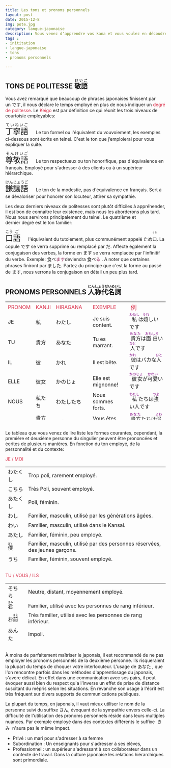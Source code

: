 ```yaml
---
title: Les tons et pronoms personnels
layout: post
date: 2015-12-8
img: pote.jpg
category: langue-japonaise
description: Vous venez d'apprendre vos kana et vous voulez en découdre. Pas de problème, c'est ici que ça se passe
tags :
- inititation
- langue-japonaise
- tons
- pronoms personnels

---
```




## TONS DE POLITESSE <ruby><rb>敬語</rb><rt>けいご</rt></ruby>

<span>Vous avez remarqué que beaucoup de phrases japonaises finissent par un です, il nous déclare le temps employé en plus de nous indiquer un</span> <span style="color: #da314b;">degré de politesse</span><span>. Le</span> <span style="color: #da314b;">Keigo</span> <span>est par définition ce qui réunit les trois niveaux de courtoisie employables:</span>  

<span style="font-size: 18pt;"><ruby><rb>丁寧語</rb><rt>ていねいご</rt></ruby>　</span><span>Le ton formel ou l'équivalent du vouvoiement, les exemples ci-dessous sont écrits en teinei. C'est le ton que j’emploierai pour vous expliquer la suite.</span>  

<span style="font-size: 18pt;"><ruby><rb>尊敬語</rb><rt>そんけいご</rt></ruby>　</span><span>Le ton respectueux ou ton honorifique, pas d'équivalence en français. Employé pour s'adresser à des clients ou à un supérieur hiérarchique.</span>  

<span style="font-size: 18pt;"><ruby><rb>謙譲語</rb><rt>けんじょうご</rt></ruby>　</span><span>Le ton de la modestie, pas d'équivalence en français. Sert à se dévaloriser pour honorer son locuteur, attirer sa sympathie.</span>  

<span>Les deux derniers niveaux de politesses sont plutôt difficiles à appréhender, il est bon de connaitre leur existence, mais nous les aborderons plus tard. Nous nous servirons principalement du teinei. Le quatrième et dernier degré est le ton familier:</span>  

<span style="font-size: 18pt;"><ruby><rb><ruby><rb>口</rb><rt>こう</rt></ruby><ruby><rb>語</rb><rt>ご</rt></ruby>　</rb></ruby></span><span>l'équivalent du tutoiement, plus communément appelé ため</span><ruby><rb>口</rb><rt>ぐち</rt></ruby><span>. La copule です se verra supprimé ou remplacé par だ.</span> <span>Affecte également la conjugaison des verbes, la forme en ます se verra remplacée par l'infinitif du verbe. Exemple: 食べ</span><span style="color: #993366;">ます</span><span>deviendra 食べ</span><span style="color: #993366;">る</span><span> .</span> <span></span><span>A noter que certaines phrases finiront par ました. Partez du principe que c'est la forme au passé de ます, nous verrons la conjugaison en détail un peu plus tard.  


## PRONOMS PERSONNELS <ruby><rb>人称代名詞</rb><rt>にんしょうだいめいし</rt></ruby>

<table border="0" width="686" cellspacing="0" cellpadding="1" style="height: 370px;">

<tbody>

<tr align="center">

<td width="10%" style="text-align: left;"><span style="color: #da314b;">PRONOM</span></td>

<td width="10%" style="text-align: left;"><span style="color: #da314b;">KANJI</span></td>

<td width="25%" style="text-align: left;"><span style="color: #da314b;">HIRAGANA</span></td>

<td width="25%" style="text-align: left;"><span style="color: #da314b;">EXEMPLE</span></td>

<td width="50%" style="text-align: left;"><span style="color: #da314b;"> <span style="font-size: 14pt;">例</span></span></td>

</tr>

<tr align="center">

<td width="10%" style="text-align: left;">JE</td>

<td width="10%" style="text-align: left;">私</td>

<td width="25%" style="text-align: left;">わたし</td>

<td width="25%" style="text-align: left;">Je suis content.</td>

<td width="50%" style="text-align: left;"><ruby><rb>私</rb><rt><span style="color: #800080; font-size: 8pt;">わたし</span></rt></ruby>は<ruby><rb>嬉</rb><rt><span style="color: #800080; font-size: 8pt;">うれ</span></rt></ruby>しいです</td>

</tr>

<tr align="center">

<td style="text-align: left;">TU</td>

<td style="text-align: left;">貴方</td>

<td style="text-align: left;">あなた</td>

<td style="text-align: left;">Tu es marrant.</td>

<td style="text-align: left;"><ruby><rb> 貴方</rb><rt><span style="color: #800080; font-size: 8pt;">あなた</span></rt></ruby>は<ruby><rb>面白</rb><rt><span style="color: #800080; font-size: 8pt;">おもしろ</span></rt></ruby>い<ruby><rb>人</rb><rt><span style="color: #800080; font-size: 8pt;">ひと</span></rt></ruby>です</td>

</tr>

<tr align="center">

<td style="text-align: left;">IL</td>

<td style="text-align: left;">彼</td>

<td style="text-align: left;">かれ</td>

<td style="text-align: left;">Il est bête.</td>

<td style="text-align: left;"><ruby><rb> 彼</rb><rt><span style="color: #800080; font-size: 8pt;">かれ</span></rt></ruby>はバカな<ruby><rb>人</rb><rt><span style="color: #800080; font-size: 8pt;">ひと</span></rt></ruby>です</td>

</tr>

<tr align="center">

<td style="text-align: left;">ELLE</td>

<td style="text-align: left;">彼女</td>

<td style="text-align: left;">かのじょ</td>

<td style="text-align: left;">Elle est mignonne!</td>

<td style="text-align: left;"><ruby><rb> 彼女</rb><rt><span style="color: #800080; font-size: 8pt;">かのじょ</span></rt></ruby>が<ruby><rb>可愛</rb><rt><span style="color: #800080; font-size: 8pt;">かわい</span></rt></ruby>いです</td>

</tr>

<tr align="center">

<td style="text-align: left;">NOUS</td>

<td style="text-align: left;">私たち</td>

<td style="text-align: left;">わたしたち</td>

<td style="text-align: left;">Nous sommes forts.</td>

<td style="text-align: left;"><ruby><rb>私</rb><rt><span style="color: #800080; font-size: 8pt;">わたし</span></rt></ruby>たちは<ruby><rb>強</rb><rt><span style="color: #800080; font-size: 8pt;">つよ</span></rt></ruby>い人です</td>

</tr>

<tr align="center">

<td style="text-align: left;">VOUS</td>

<td style="text-align: left;">貴方たち</td>

<td style="text-align: left;">あなたたち</td>

<td style="text-align: left;">Vous êtes faibles.</td>

<td style="text-align: left;"><ruby><rb> 貴方</rb><rt><span style="color: #800080; font-size: 8pt;">あなた</span></rt></ruby>たちは<ruby><rb>弱</rb><rt><span style="color: #800080; font-size: 8pt;">よわ</span></rt></ruby>い人です</td>

</tr>

<tr align="center">

<td style="text-align: left;">ILS</td>

<td style="text-align: left;">彼ら</td>

<td style="text-align: left;">かれら</td>

<td style="text-align: left;">Ils ne sont pas malins.</td>

<td style="text-align: left;"><ruby><rb> 彼</rb><rt><span style="color: #800080; font-size: 8pt;">かれ</span></rt></ruby>らは<ruby><rb>賢</rb><rt><span style="color: #800080; font-size: 8pt;">かしこ</span></rt></ruby>くないです</td>

</tr>

<tr align="center">

<td style="text-align: left;">ELLES</td>

<td style="text-align: left;">彼女たち</td>

<td style="text-align: left;">かのじょたち</td>

<td style="text-align: left;">Elles sont nées.</td>

<td style="text-align: left;"><ruby><rb> 彼女</rb><rt><span style="color: #800080; font-size: 8pt;">かのじょ</span></rt></ruby>たちが<ruby><rb>生</rb><rt><span style="color: #800080; font-size: 8pt;">う</span></rt></ruby>まれました</td>

</tr>

</tbody>

</table>
<br>
<span>Le tableau que vous venez de lire liste les formes courantes, cependant, la première et deuxième personne du singulier peuvent être prononcées et écrites de plusieurs manières. En fonction du ton employé, de la personnalité et du contexte:</span>  

<span style="color: #da314b;">JE / MOI</span><span></span>

<table width="611" style="height: 299px;">

<tbody>

<tr>

<td>わたくし</td>

<td>Trop poli, rarement employé.</td>

</tr>

<tr>

<td>こちら</td>

<td>Très Poli, souvent employé.</td>

</tr>

<tr>

<td>あたくし</td>

<td>Poli, féminin.</td>

</tr>

<tr>

<td>わし</td>

<td>Familier, masculin, utilisé par les générations âgées.</td>

</tr>

<tr>

<td>わい</td>

<td>Familier, masculin, utilisé dans le Kansai.</td>

</tr>

<tr>

<td>あたし</td>

<td>Familier, féminin, peu employé.</td>

</tr>

<tr>

<td><ruby><rb>僕</rb><rt>ぼく</rt></ruby></td>

<td>Familier, masculin, utilisé par des personnes réservées, des jeunes garçons.</td>

</tr>

<tr>

<td>うち</td>

<td>Familier, féminin, souvent employé.</td>

</tr>

<tr>

<td><ruby><rb>俺</rb><rt>おれ</rt></ruby></td>

<td>Familier, peut être interprété pour de l'arrogance.</td>

</tr>

</tbody>

</table>
<br>
<span style="color: #da314b;">TU / VOUS / ILS</span><span></span>

<table width="598" style="height: 184px;">

<tbody>

<tr>

<td>そちら</td>

<td>Neutre, distant, moyennement employé.</td>

</tr>

<tr>

<td><ruby><rb>君</rb><rt>きみ</rt></ruby></td>

<td>Familier, utilisé avec les personnes de rang inférieur.</td>

</tr>

<tr>

<td>お<ruby><rb>前</rb><rt>まえ</rt></ruby></td>

<td>Très familier, utilisé avec les personnes de rang inférieur.</td>

</tr>

<tr>

<td>あんた</td>

<td>Impoli.</td>

</tr>

<tr>

<td>てめぇ</td>

<td>Grossier.</td>

</tr>

<tr>

<td>おのれ</td>

<td>Injurieux, peu prendre le sens de l'égo, du "moi".</td>

</tr>

<tr>

<td><ruby><rb>貴様</rb><rt>きさま</rt></ruby></td>

<td>Injurieux.</td>

</tr>

</tbody>

</table>
<br>
À moins de parfaitement maîtriser le japonais, il est recommandé de ne pas employer les pronoms personnels de la deuxième personne. Ils risqueraient la plupart du temps de choquer votre interlocuteur. L'usage de あなた , que l'on rencontre parfois dans les méthodes d'apprentissage du japonais, s'avère délicat. En effet dans une communication avec ses pairs, il peut évoquer aussi bien du respect qu'a l'inverse un effet de prise de distance suscitant du mépris selon les situations. En revanche son usage à l'écrit est très fréquent sur divers supports de communications publiques.  

La plupart du temps, en japonais, il vaut mieux utiliser le nom de la personne suivi du suffixe さん, évoquant de la sympathie envers celle-ci. La difficulté de l'utilisation des pronoms personnels réside dans leurs multiples nuances. Par exemple employé dans des contextes différents le suffixe  きみ  n'aura pas le même impact.   
* Privé : un mari pour s'adresser à sa femme  
* Subordination : Un enseignants pour s'adresser à ses élèves,  
* Professionnel : un supérieur s'adressant à son collaborateur dans un contexte de travail. Dans la culture japonaise les relations hiérarchiques sont primordiale.